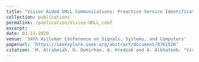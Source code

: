 ```yaml
---
title: "Vision Aided URLL Communications: Proactive Service Identification and Coexistence"
collection: publications
permalink: /publication/Vision-URLL_conf
excerpt:
date: 01-11-2020
venue: '54th Asilomar Conference on Signals, Systems, and Computers'
paperurl: 'https://ieeexplore.ieee.org/abstract/document/8761520'
citation: 'M. Alrabeiah, U. Demirhan, A. Hredzak and A. Alkhateeb, "Vision Aided URLL Communications: Proactive Service Identification and Coexistence," 2020 54th Asilomar Conference on Signals, Systems, and Computers, 2020, pp. 174-178, doi: 10.1109/IEEECONF51394.2020.9443526.'
---
```

